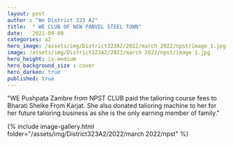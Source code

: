 ```yaml
---
layout: post
author : "We District 323 A2"
title:  " WE CLUB OF NEW PANVEL STEEL TOWN"
date:   2021-09-09
categories: a2
hero_image: /assets/img/District323A2/2022/march 2022/npst/image 1.jpg
image: /assets/img/District323A2/2022/march 2022/npst/image 1.jpg
hero_height: is-medium
hero_background_size : cover
hero_darken: true
published: true
---
```


"WE Pushpata Zambre from NPST CLUB paid the talioring course fees to Bharati Shelke From Karjat. She also donated talioring machine to her for her future talioring business as she is the only earning member of family."



{% include image-gallery.html folder="/assets/img/District323A2/2022/march 2022/npst" %}
